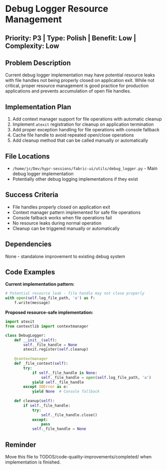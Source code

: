 # Debug Logger Resource Management

## Priority: P3 | Type: Polish | Benefit: Low | Complexity: Low

## Problem Description
Current debug logger implementation may have potential resource leaks with file handles not being properly closed on application exit. While not critical, proper resource management is good practice for production applications and prevents accumulation of open file handles.

## Implementation Plan
1. Add context manager support for file operations with automatic cleanup
2. Implement `atexit` registration for cleanup on application termination
3. Add proper exception handling for file operations with console fallback
4. Cache file handle to avoid repeated open/close operations
5. Add cleanup method that can be called manually or automatically

## File Locations
- `/home/jc/Dev/hypr-sessions/fabric-ui/utils/debug_logger.py` - Main debug logger implementation
- Potentially other debug logging implementations if they exist

## Success Criteria
- File handles properly closed on application exit
- Context manager pattern implemented for safe file operations
- Console fallback works when file operations fail
- No resource leaks during normal operation
- Cleanup can be triggered manually or automatically

## Dependencies
None - standalone improvement to existing debug system

## Code Examples

**Current implementation pattern:**
```python
# Potential resource leak - file handle may not close properly
with open(self.log_file_path, 'a') as f:
    f.write(message)
```

**Proposed resource-safe implementation:**
```python
import atexit
from contextlib import contextmanager

class DebugLogger:
    def __init__(self):
        self._file_handle = None
        atexit.register(self.cleanup)
    
    @contextmanager
    def _file_context(self):
        try:
            if self._file_handle is None:
                self._file_handle = open(self.log_file_path, 'a')
            yield self._file_handle
        except IOError as e:
            yield None  # Console fallback
    
    def cleanup(self):
        if self._file_handle:
            try:
                self._file_handle.close()
            except:
                pass
            self._file_handle = None
```

## Reminder
Move this file to TODOS/code-quality-improvements/completed/ when implementation is finished.